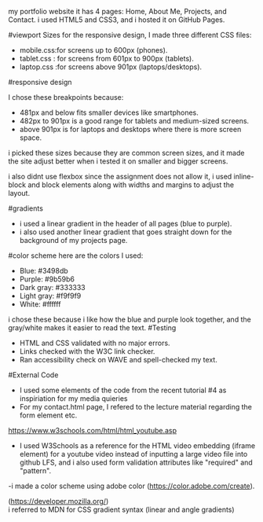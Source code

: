 my portfolio website
it has 4 pages: Home, About Me, Projects, and Contact. i used HTML5 and CSS3, and i hosted it on GitHub Pages.

#viewport Sizes
for the responsive design, I made three different CSS files:
- mobile.css:for screens up to 600px (phones).  
- tablet.css : for screens from 601px to 900px (tablets).  
- laptop.css :for screens above 901px (laptops/desktops).  

#responsive design

I chose these breakpoints because:
- 481px and below fits smaller devices like smartphones.  
- 482px to 901px is a good range for tablets and medium-sized screens.  
- above 901px is for laptops and desktops where there is more screen space.

i picked these sizes because they are common screen sizes, and it made the site adjust better when i tested it on smaller and bigger screens.

i also didnt use flexbox since the assignment does not allow it, i used inline-block and block elements along with widths and margins to adjust the layout.


#gradients
- i used a linear gradient in the header of all pages (blue to purple).  
- i also used another linear gradient that goes straight down for the background of my projects page.  


#color scheme 
here are the colors I used:
- Blue: #3498db
- Purple: #9b59b6
- Dark gray: #333333
- Light gray: #f9f9f9
- White: #ffffff

i chose these because i like how the blue and purple look together, and the gray/white makes it easier to read the text.
#Testing

- HTML and CSS validated with no major errors.  
- Links checked with the W3C link checker.  
- Ran accessibility check on WAVE and spell-checked my text.

#External Code
- I used some elements of the code from the recent tutorial #4 as inspiriation for my media quieries 
- For my contact.html page, I refered to the lecture material regarding the form element etc.

https://www.w3schools.com/html/html_youtube.asp
-   I used W3Schools as a reference for the HTML video embedding (iframe element) for a youtube video instead of inputting a large video file into github LFS, and i also used form validation attributes like "required" and "pattern".

-i made a color scheme using adobe color
(https://color.adobe.com/create). 

(https://developer.mozilla.org/)  
  i referred to MDN for CSS gradient syntax (linear and angle gradients)




